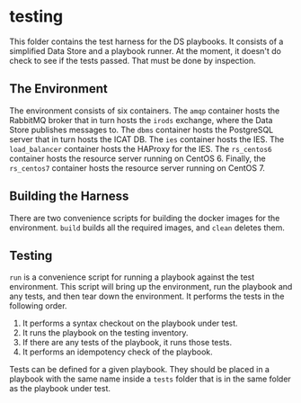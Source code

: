 # testing

This folder contains the test harness for the DS playbooks. It consists of a
simplified Data Store and a playbook runner.  At the moment, it doesn't do
check to see if the tests passed. That must be done by inspection.

## The Environment

The environment consists of six containers. The `amqp` container hosts the
RabbitMQ broker that in turn hosts the `irods` exchange, where the Data Store
publishes messages to. The `dbms` container hosts the PostgreSQL server that in
turn hosts the ICAT DB. The `ies` container hosts the IES. The `load_balancer` 
container hosts the HAProxy for the IES. The `rs_centos6` container hosts the 
resource server running on CentOS 6. Finally, the `rs_centos7` container hosts 
the resource server running on CentOS 7.

## Building the Harness

There are two convenience scripts for building the docker images for the
environment. `build` builds all the required images, and `clean` deletes them.

## Testing

`run` is a convenience script for running a playbook against the test
environment. This script will bring up the environment, run the playbook and 
any tests, and then tear down the environment. It performs the tests in the 
following order.

1. It performs a syntax checkout on the playbook under test.
1. It runs the playbook on the testing inventory.
1. If there are any tests of the playbook, it runs those tests.
1. It performs an idempotency check of the playbook. 

Tests can be defined for a given playbook. They should be placed in a playbook 
with the same name inside a `tests` folder that is in the same folder as the 
playbook under test.
